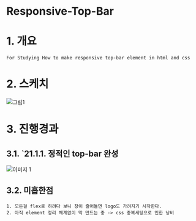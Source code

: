 # Responsive-Top-Bar
# 1. 개요
    For Studying How to make responsive top-bar element in html and css

# 2. 스케치
![그림1](https://user-images.githubusercontent.com/21155325/147844217-466d9025-4deb-4de6-9922-965e628da2c3.png)


# 3. 진행경과  
## 3.1. `21.1.1. 정적인 top-bar 완성
![이미지 1](https://user-images.githubusercontent.com/21155325/147847342-3b90d103-2e10-4b06-8e8e-6b11a2f08cd9.png)
## 3.2. 미흡한점
    1. 모든걸 flex로 하려다 보니 창이 줄어들면 logo도 가려지기 시작한다. 
    2. 아직 element 정리 체계없이 막 만드는 중 -> css 중복세팅으로 인한 낭비